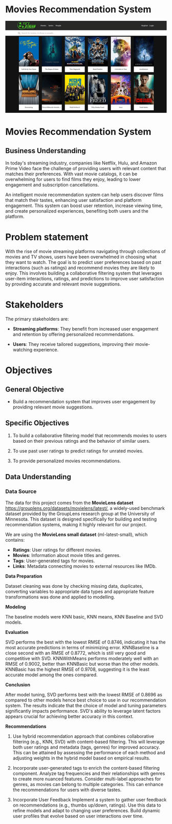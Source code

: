 
# **Movies Recommendation System**

![alt text](image.png)

# **Movies Recommendation System**

## Business Understanding

In today's streaming industry, companies like Netflix, Hulu, and Amazon Prime Video face the challenge of providing users with relevant content that matches their preferences. With vast movie catalogs, it can be overwhelming for users to find films they enjoy, leading to lower engagement and subscription cancellations. 

 An intelligent movie recommendation system can help users discover films that match their tastes, enhancing user satisfaction and platform engagement. This system can boost user retention, increase viewing time, and create personalized experiences, benefiting both users and the platform.

 # Problem statement

 With the rise of movie streaming platforms  navigating through  collections  of movies and TV shows, users have been overwhelmed in choosing what they want to watch.
The goal is to predict user preferences based on past interactions (such as ratings) and recommend movies they are likely to enjoy. This involves building a collaborative filtering system that leverages user-item interactions, ratings, and predictions to improve user satisfaction by providing accurate and relevant movie suggestions.


# Stakeholders

The primary stakeholders are:

- **Streaming platforms**: They benefit from increased user engagement and retention by offering personalized recommendations.

- **Users**: They receive tailored suggestions, improving their movie-watching experience.

# Objectives

## General Objective

- Build a recommendation system that improves user engagement by providing relevant movie suggestions.


## Specific Objectives

1. To build  a collaborative filtering model  that recommends movies to users based on their previous ratings and the behavior of similar users.

2. To use past user ratings to predict ratings for unrated movies. 

3.  To provide personalized movies recommendations.


## Data Understanding

### Data Source
The data for this project comes from the **MovieLens dataset** https://grouplens.org/datasets/movielens/latest/, a widely-used benchmark dataset provided by the GroupLens research group at the University of Minnesota. This dataset is designed specifically for building and testing recommendation systems, making it highly relevant for our project.

We are using the **MovieLens small dataset** (ml-latest-small), which contains:

- **Ratings**: User ratings for different movies.
- **Movies**: Information about movie titles and genres.
- **Tags**: User-generated tags for movies.
- **Links**: Metadata connecting movies to external resources like IMDb.

**Data Preparation**

Dataset cleaning was done by checking missing data, duplicates, converting variables to appropriate data types and appropriate feature transformations was done and applied to modelling.

**Modeling**

The baseline models were KNN basic, KNN means, KNN Baseline and SVD models. 

**Evaluation**

SVD performs the best with the lowest RMSE of 0.8746, indicating it has the most accurate predictions in terms of minimizing error.
KNNBaseline is a close second with an RMSE of 0.8772, which is still very good and competitive with SVD.
KNNWithMeans performs moderately well with an RMSE of 0.9002, better than KNNBasic but worse than the other models.
KNNBasic has the highest RMSE of 0.9708, suggesting it is the least accurate model among the ones compared.

**Conclusion**

After model tuning, SVD performs best with the lowest RMSE of 0.8696 as compared to other models hence best choice to use in our recommendation system. The results indicate that the choice of model and tuning parameters significantly impacts performance. SVD's ability to leverage latent factors appears crucial for achieving better accuracy in this context.

**Recommendations**
1. Use hybrid recommendation approach that combines collaborative filtering (e.g., KNN, SVD) with content-based filtering. This will leverage both user ratings and metadata (tags, genres) for improved accuracy. This can be attained by assessing the performance of each method and adjusting weights in the hybrid model based on empirical results.

2. Incorporate user-generated tags to enrich the content-based filtering component. Analyze tag frequencies and their relationships with genres to create more nuanced features. Consider multi-label approaches for genres, as movies can belong to multiple categories. This can enhance the recommendations for users with diverse tastes.

3. Incorporate User Feedback
Implement a system to gather user feedback on recommendations (e.g., thumbs up/down, ratings). Use this data to refine models and adapt to changing user preferences.
Build dynamic user profiles that evolve based on user interactions over time.
